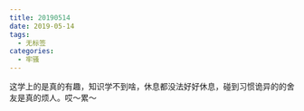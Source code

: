 ```yaml
---
title: 20190514
date: 2019-05-14
tags: 
  - 无标签
categories:
  - 牢骚
---
```

这学上的是真的有趣，知识学不到啥，休息都没法好好休息，碰到习惯诡异的的舍友是真的烦人。哎～累～